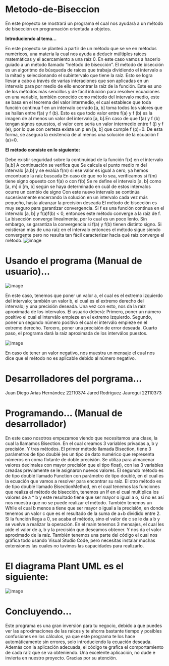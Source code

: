 # Metodo-de-Biseccion
En este proyecto se mostrará un programa el cual nos ayudará a un método de bisección en programación orientada a objetos. 

**Introduciendo al tema…**

En este proyecto se planteó a partir de un método que se ve en métodos numéricos, una materia la cual nos ayuda a deducir múltiples raíces matemáticas y el acercamiento a una raíz 0. En este caso vamos a hacerlo guiado a un método llamado “método de bisección”.
El método de bisección es un algoritmo de búsqueda de raíces que trabaja dividiendo el intervalo a la mitad y seleccionando el subintervalo que tiene la raíz. Esto se logra llevar a cabo a través de varias interaciones que son aplicadas en un intervalo para por medio de ello encontrar la raíz de la función. Este es uno de los métodos más sencillos y de fácil intuición para resolver ecuaciones en una variable, también conocido como método del intervalo medio, este se basa en el teorema del valor intermedio, el cual establece que toda función continua f  en un intervalo cerrado [a, b] toma todos los valores que se hallan entre f(a) y f (b). Esto es que todo valor entre f(a) y f (b) es la imagen de al menos un valor del intervalo [a, b].En caso de que f(a) y f (b) tengan signos opuestos, el valor cero sería un valor intermedio entre f (j) y f (e), por lo que con certeza existe un p en [a, b] que cumple f (p)=0. De esta forma, se asegura la existencia de al menos una solución de la ecuación f (a)=0.

**El método consiste en lo siguiente:**

Debe existir seguridad sobre la continuidad de la función f(x) en el intervalo [a,b]
A continuación se verifica que 
Se calcula el punto medio m del intervalo [a,b] y se evalúa f(m) si ese valor es igual a cero, ya hemos encontrado la raíz buscada
En caso de que no lo sea, verificamos si f(m) tiene signo opuesto con f(a) o con f(b)
Se re define el intervalo [a, b] como [a, m] ó [m, b] según se haya determinado en cuál de estos intervalos ocurre un cambio de signo
Con este nuevo intervalo se continúa sucesivamente encerrando la solución en un intervalo cada vez más pequeño, hasta alcanzar la precisión deseada
El método de bisección es muy seguro para garantizar convergencia.  Si f es una función continua en el intervalo [a, b] y f(a)f(b) < 0, entonces este método converge a la raíz de f.
La bisección converge linealmente, por lo cual es un poco lento. Sin embargo, se garantiza la convergencia si f(a) y f(b) tienen distinto signo.
Si existieran más de una raíz en el intervalo entonces el método sigue siendo convergente pero no resulta tan fácil caracterizar hacia qué raíz converge el método.
![image](https://github.com/Juan22110374/Metodo-de-Biseccion/assets/136865637/212ee79e-3263-441f-b9dc-c85d4b4481d8)

# Usando el programa (Manual de usuario)... 

![image](https://github.com/Juan22110374/Metodo-de-Biseccion/assets/136865637/c38a17ae-59a5-4501-823f-1c9e7a063c7f)
 
En este caso, tenemos que poner un valor a, el cual es el extremo izquierdo del intervalo; también un valor b, el cual es el extremo derecho del intervalo; y una precisión deseada. Una vez con esto, nos da la raíz aproximada de los intervalos. 
El usuario deberá:
Primero, poner un número positivo el cual el interválo empieze en el extremo izquierdo.
Segundo, poner un segundo número positivo el cual el interválo empieze en el extremo derecho.
Tercero, poner una precisión de error deseada. 
Cuarto paso, el programa dará la raiz aproximada de los interválos puestos.

 ![image](https://github.com/Juan22110374/Metodo-de-Biseccion/assets/136865637/1ac3b603-3132-4f87-bfd2-a7cb68413fc5)

En caso de tener un valor negativo, nos muestra un mensaje el cual nos dice que el método no es aplicable debido al número negativo. 

# Desarrolladores del porgrama...

Juan Diego Arias Hernández  22110374
Jared Rodriguez Jauregui   22110373

# Programando... (Manual de desarrollador)

En este caso nosotros empezamos viendo que necesitamos una clase, la cual la llamamos Bisection. En el cual creamos 3 variables privadas a, b y precisión. Y tres métodos.
El primer método llamada Bisection, tiene 3 parámetros de tipo doublé (es un tipo de dato numérico que representa números en coma flotante de doble precisión. Se utiliza para almacenar valores decimales con mayor precisión que el tipo float), con las 3 variables creadas previamente se le asignaron nuevos valores.
El segundo método es de tipo doublé llamado Function con parámetro de tipo doublé, en el cual es la ecuación que vamos a resolver para encontrar su raíz.
El otro método es de tipo doublé llamado BisectionMethod, en el cual tenemos las funciones que realiza el método de bisección, tenemos un If en el cual multiplica los valores de a * b y este resultado tiene que ser mayor o igual a o, si no es así nos muestra que no se puede realizar el método.  También tenemos un While el cual b menos a tiene que ser mayor o igual a la precisión, en donde tenemos un valor c que es el resultado de la suma de a+b dividido entre 2. Si la función llega a 0, se acaba el método, sino el valor de c se le da a b y se vuelve a realizar la operación. 
En el main tenemos 3 mensajes, el cual les pide el valor de a, b y la precisión que deseamos obtener.  Y nos da el valor aproximado de la raíz. 
También tenemos una parte del código el cual nos gráfica todo usando Visual Studio Code, pero necesitas instalar muchas extensiones las cuales no tuvimos las capacidades para realizarlo. 

# El diagrama Plant UML es el siguiente:
![image](https://github.com/Juan22110374/Metodo-de-Biseccion/assets/136865637/31dc1439-7a85-42a3-ac55-716e6e8f5f35)


# Concluyendo...

Este programa es una gran inversión para tu negocio, debido a que puedes ver las aproximaciones de las raíces y te ahorra bastante tiempo y posibles confusiones en los cálculos, ya que este programa te los hace automáticamente sin errores, solo introduciendo la ecuación deseada. Además con la aplicación adecuada, el código te grafica el comportamiento de cada raíz que se va obteniendo. Una excelente aplicación, no dude e invierta en nuestro proyecto. Gracias por su atención.
